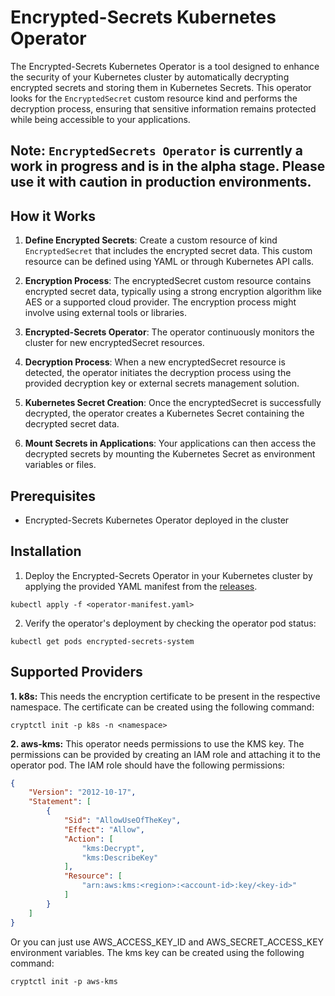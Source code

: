 # Encrypted-Secrets Kubernetes Operator

The Encrypted-Secrets Kubernetes Operator is a tool designed to enhance the security of your Kubernetes cluster by automatically decrypting encrypted secrets and storing them in Kubernetes Secrets. This operator looks for the `EncryptedSecret` custom resource kind and performs the decryption process, ensuring that sensitive information remains protected while being accessible to your applications.


## Note: `EncryptedSecrets Operator` is currently a work in progress and is in the alpha stage. Please use it with caution in production environments.
## How it Works

1. **Define Encrypted Secrets**: Create a custom resource of kind `EncryptedSecret` that includes the encrypted secret data. This custom resource can be defined using YAML or through Kubernetes API calls.

2. **Encryption Process**: The encryptedSecret custom resource contains encrypted secret data, typically using a strong encryption algorithm like AES or a supported cloud provider. The encryption process might involve using external tools or libraries.

3. **Encrypted-Secrets Operator**: The operator continuously monitors the cluster for new encryptedSecret resources.

4. **Decryption Process**: When a new encryptedSecret resource is detected, the operator initiates the decryption process using the provided decryption key or external secrets management solution.

5. **Kubernetes Secret Creation**: Once the encryptedSecret is successfully decrypted, the operator creates a Kubernetes Secret containing the decrypted secret data.

6. **Mount Secrets in Applications**: Your applications can then access the decrypted secrets by mounting the Kubernetes Secret as environment variables or files.

## Prerequisites
- Encrypted-Secrets Kubernetes Operator deployed in the cluster

## Installation

1. Deploy the Encrypted-Secrets Operator in your Kubernetes cluster by applying the provided YAML manifest from the [releases](https://github.com/opensecrecy/encrypted-secrets/releases).

```shell
kubectl apply -f <operator-manifest.yaml>
```

2. Verify the operator's deployment by checking the operator pod status:

```shell
kubectl get pods encrypted-secrets-system
```

## Supported Providers
**1. k8s:** This needs the encryption certificate to be present in the respective namespace. The certificate can be created using the following command:

```shell
cryptctl init -p k8s -n <namespace>
```

**2. aws-kms:** This operator needs permissions to use the KMS key. The permissions can be provided by creating an IAM role and attaching it to the operator pod. The IAM role should have the following permissions:

```json
{
    "Version": "2012-10-17",
    "Statement": [
        {
            "Sid": "AllowUseOfTheKey",
            "Effect": "Allow",
            "Action": [
                "kms:Decrypt",
                "kms:DescribeKey"
            ],
            "Resource": [
                "arn:aws:kms:<region>:<account-id>:key/<key-id>"
            ]
        }
    ]
}
```

Or you can just use AWS_ACCESS_KEY_ID and AWS_SECRET_ACCESS_KEY environment variables.
The kms key can be created using the following command:

```shell
cryptctl init -p aws-kms
```